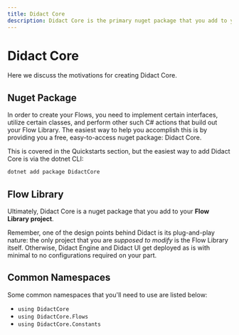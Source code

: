 ```yaml
---
title: Didact Core
description: Didact Core is the primary nuget package that you add to your Flow Library project. Didact Core contains important interfaces, classes, and other C# constructs that allow you to build powerful Flows.
---
```


# Didact Core

Here we discuss the motivations for creating Didact Core.

## Nuget Package

In order to create your Flows, you need to implement certain interfaces, utilize certain classes, and perform other such C# actions that build out your Flow Library. The easiest way to help you accomplish this is by providing you a free, easy-to-access nuget package: Didact Core.

This is covered in the Quickstarts section, but the easiest way to add Didact Core is via the dotnet CLI:

```bash
dotnet add package DidactCore
```

## Flow Library

Ultimately, Didact Core is a nuget package that you add to your **Flow Library project**.

Remember, one of the design points behind Didact is its plug-and-play nature: the only project that you are *supposed to modify* is the Flow Library itself. Otherwise, Didact Engine and Didact UI get deployed as is with minimal to no configurations required on your part.

## Common Namespaces

Some common namespaces that you'll need to use are listed below:

* `using DidactCore`
* `using DidactCore.Flows`
* `using DidactCore.Constants`